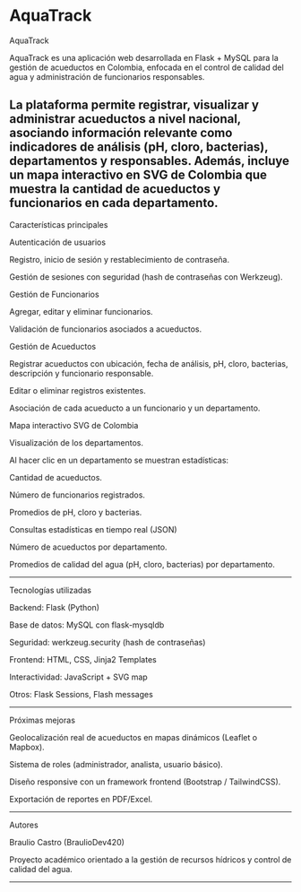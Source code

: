 # AquaTrack
AquaTrack

AquaTrack es una aplicación web desarrollada en Flask + MySQL para la gestión de acueductos en Colombia, enfocada en el control de calidad del agua y administración de funcionarios responsables.

La plataforma permite registrar, visualizar y administrar acueductos a nivel nacional, asociando información relevante como indicadores de análisis (pH, cloro, bacterias), departamentos y responsables. Además, incluye un mapa interactivo en SVG de Colombia que muestra la cantidad de acueductos y funcionarios en cada departamento.
---
Características principales

Autenticación de usuarios

Registro, inicio de sesión y restablecimiento de contraseña.

Gestión de sesiones con seguridad (hash de contraseñas con Werkzeug).

Gestión de Funcionarios

Agregar, editar y eliminar funcionarios.

Validación de funcionarios asociados a acueductos.

Gestión de Acueductos

Registrar acueductos con ubicación, fecha de análisis, pH, cloro, bacterias, descripción y funcionario responsable.

Editar o eliminar registros existentes.

Asociación de cada acueducto a un funcionario y un departamento.

Mapa interactivo SVG de Colombia

Visualización de los departamentos.

Al hacer clic en un departamento se muestran estadísticas:

Cantidad de acueductos.

Número de funcionarios registrados.

Promedios de pH, cloro y bacterias.

Consultas estadísticas en tiempo real (JSON)

Número de acueductos por departamento.

Promedios de calidad del agua (pH, cloro, bacterias) por departamento.

---

Tecnologías utilizadas

Backend: Flask (Python)

Base de datos: MySQL con flask-mysqldb

Seguridad: werkzeug.security (hash de contraseñas)

Frontend: HTML, CSS, Jinja2 Templates

Interactividad: JavaScript + SVG map

Otros: Flask Sessions, Flash messages

---

Próximas mejoras

Geolocalización real de acueductos en mapas dinámicos (Leaflet o Mapbox).

Sistema de roles (administrador, analista, usuario básico).

Diseño responsive con un framework frontend (Bootstrap / TailwindCSS).

Exportación de reportes en PDF/Excel.

---

Autores

Braulio Castro (BraulioDev420)

Proyecto académico orientado a la gestión de recursos hídricos y control de calidad del agua.

---

